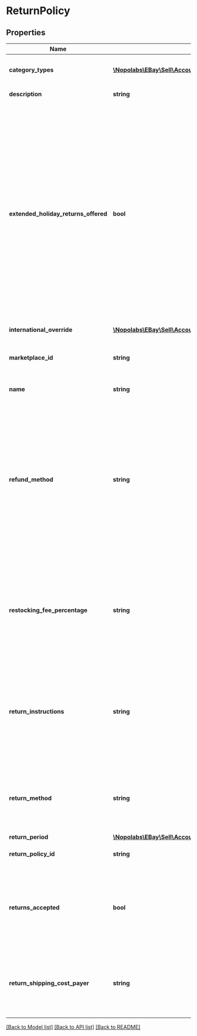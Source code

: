 # ReturnPolicy

## Properties
Name | Type | Description | Notes
------------ | ------------- | ------------- | -------------
**category_types** | [**\Nopolabs\EBay\Sell\Account\Model\CategoryType[]**](CategoryType.md) | For return policies, this field can be set to only ALL_EXCLUDING_MOTORS_VEHICLES (returns on motor vehicles are not processed through eBay flows) Default: ALL_EXCLUDING_MOTORS_VEHICLES (for return policies only) | [optional] 
**description** | **string** | An optional seller-defined description of the return policy for internal use (this value is not displayed to end users). Max length: 250 | [optional] 
**extended_holiday_returns_offered** | **bool** | Important! This field has been deprecated as of version 1.2.0, released on May 31, 2018. Any value supplied in this field is neither read nor returned. If set to true, the seller offers an Extended Holiday Returns policy for their listings. IMPORTANT: Extended Holiday Returns is a seasonally available feature that is offered on some eBay marketplaces. To see if the feature is enabled in any given year, check the Returns on eBay page before the holiday season begins. If the feature is not enabled for the season, this field is ignored. The extended holiday returns period is defined by three dates: The start date &#x3D; start of November. The purchase cutoff date &#x3D; end of the year. The end date &#x3D; end of January. The above dates may vary by a few days each year. Sellers are notified of the current dates on their eBay marketplace before the holiday period starts. Sellers can specify Extended Holiday Returns (as well as their regular non-holiday returns period) for chosen listings at any time during the year. The Extended Holiday Returns offer is not visible in listings until the start date of current year&#39;s holiday returns period, at which point it overrides the non-holiday returns policy. Buyers can see the Extended Holiday Returns offer in listings displayed through the purchase cutoff date and are able to return those purchases until the end date of the period. After the purchase cutoff date, the Extended Holiday Returns offer automatically disappears from the listings and the seller&#39;s non-holiday returns period reappears. Purchases made from that point on are subject to the non-holiday returns period, while purchases made before the cutoff date still have until the end of the period to return under the program. If the value of holidayReturns is false for an item, the return period specified by the returnsWithinOption field applies, regardless of the purchase date. If the item is listed with a policy of no returns, holidayReturns is automatically reset to false. | [optional] 
**international_override** | [**\Nopolabs\EBay\Sell\Account\Model\InternationalReturnOverrideType**](InternationalReturnOverrideType.md) |  | [optional] 
**marketplace_id** | **string** | The ID of the eBay marketplace to which this return policy applies. If this value is not specified, value defaults to the seller&#39;s eBay registration site. For implementation help, refer to &lt;a href&#x3D;&#39;https://developer.ebay.com/devzone/rest/api-ref/account/types/MarketplaceIdEnum.html&#39;&gt;eBay API documentation&lt;/a&gt; | [optional] 
**name** | **string** | A user-defined name for this return policy. Names must be unique for policies assigned to the same marketplace. Max length: 64 | [optional] 
**refund_method** | **string** | Important! this field has been deprecated as of version 1.2.0, released on May 31, 2018. Any value other than MONEY_BACK will be treated as MONEY_BACK (although for a period of time, eBay will store and return the legacy values to preserve backwards compatibility). Indicates the method the seller uses to compensate the buyer for returned items. The return method specified applies only to remorse returns. Each eBay marketplace may support different sets of refund methods and marketplaces can also have differing default values for this field. Sellers are obligated to honor the refund method displayed in their listings. Call GeteBayDetails in the Trading API to see the refund methods supported by the marketplaces you sell into. We recommend you set this field to the value of your preferred refund method and that you use the description field to detail the seller&#39;s return policy (such as indicating how quickly the seller will process a refund, whether the seller must receive the item before processing a refund, and other similar useful details). You cannot modify this value in a Revise item call if (1) the listing has bids or (2) the listing ends within 12 hours. For implementation help, refer to &lt;a href&#x3D;&#39;https://developer.ebay.com/devzone/rest/api-ref/account/types/RefundMethodEnum.html&#39;&gt;eBay API documentation&lt;/a&gt; | [optional] 
**restocking_fee_percentage** | **string** | Important! This field has been deprecated as of version 1.2.0, released on May 31, 2018. Any value supplied in this field is ignored, it is neither read nor returned. Sellers who accept returns should include this field if they charge buyers a restocking fee when items are returned. A restocking fee comes into play only when an item is returned due to buyer remorse and/or a purchasing mistake, but sellers cannot charge a restocking fee for SNAD-related returns. The total amount returned to the buyer is reduced by the cost of the item multiplied by the percentage indicated by this field. Allowable restocking fee values are: 0.0: No restocking fee is charged to the buyer 10.0: 10 percent of the item price is charged to the buyer 15.0: 15 percent of the item price is charged to the buyer 20.0: Up to 20 percent of the item price is charged to the buyer | [optional] 
**return_instructions** | **string** | Important! This field is being deprecated on many marketplaces. Once deprecated, this field will be ignored on marketplaces where it is not supported and it will neither be read nor returned. This optional field contains the seller&#39;s detailed explanation for their return policy and is displayed in the Return Policy section of the View Item page. This field is valid in only the following marketplaces (the field is otherwise ignored): Germany (DE) Spain (ES) France (FR) Italy (IT) Where valid, sellers can use this field to add details about their return policies. eBay uses this text string as-is in the Return Policy section of the View Item page. Avoid HTML and avoid character entity references (such as &amp;amp;amp;pound; or &amp;amp;amp;#163;). To include special characters in the return policy description, use the literal UTF-8 or ISO-8559-1 character (e.g. &amp;amp;#163;). Max length: 5000 (8000 for DE) | [optional] 
**return_method** | **string** | Valid in the US marketplace only, this optional field indicates additional services (other than money-back) that sellers can offer buyers for remorse returns. As of version 1.2.0, the only accepted value for this field is REPLACEMENT. This field is valid in only the US marketplace, any supplied value is ignored in other marketplaces. For implementation help, refer to &lt;a href&#x3D;&#39;https://developer.ebay.com/devzone/rest/api-ref/account/types/ReturnMethodEnum.html&#39;&gt;eBay API documentation&lt;/a&gt; | [optional] 
**return_period** | [**\Nopolabs\EBay\Sell\Account\Model\TimeDuration**](TimeDuration.md) |  | [optional] 
**return_policy_id** | **string** | A unique eBay-assigned ID for this policy. This ID value is appended to the end of the Location URI that is returned as a response header when you call createReturnPolicy). | [optional] 
**returns_accepted** | **bool** | If set to true, the seller accepts returns. Call the getReturnPolicies in the Metadata API to see what categories require returns to be offered for listings in each category. Also, note that some European marketplaces (for example, UK, IE, and DE) require sellers to accept returns for fixed-price items and auctions listed with Buy It Now. For details, see Returns and the Law (UK). Note:Top-Rated sellers must accept item returns and the handlingTime should be set to zero days or one day for a listing to receive a Top-Rated Plus badge on the View Item or search result pages. For more information on eBay&#39;s Top-Rated seller program, see Becoming a Top Rated Seller and qualifying for Top Rated Plus benefits. | [optional] 
**return_shipping_cost_payer** | **string** | This field indicates who is responsible for paying for the shipping charges for returned items. The field can be set to either BUYER or SELLER. Depending on the return policy and specifics of the return, either the buyer or the seller can be responsible for the return shipping costs. Note that the seller is always responsible for return shipping costs for SNAD-related issues. For implementation help, refer to &lt;a href&#x3D;&#39;https://developer.ebay.com/devzone/rest/api-ref/account/types/ReturnShippingCostPayerEnum.html&#39;&gt;eBay API documentation&lt;/a&gt; | [optional] 

[[Back to Model list]](../README.md#documentation-for-models) [[Back to API list]](../README.md#documentation-for-api-endpoints) [[Back to README]](../README.md)



